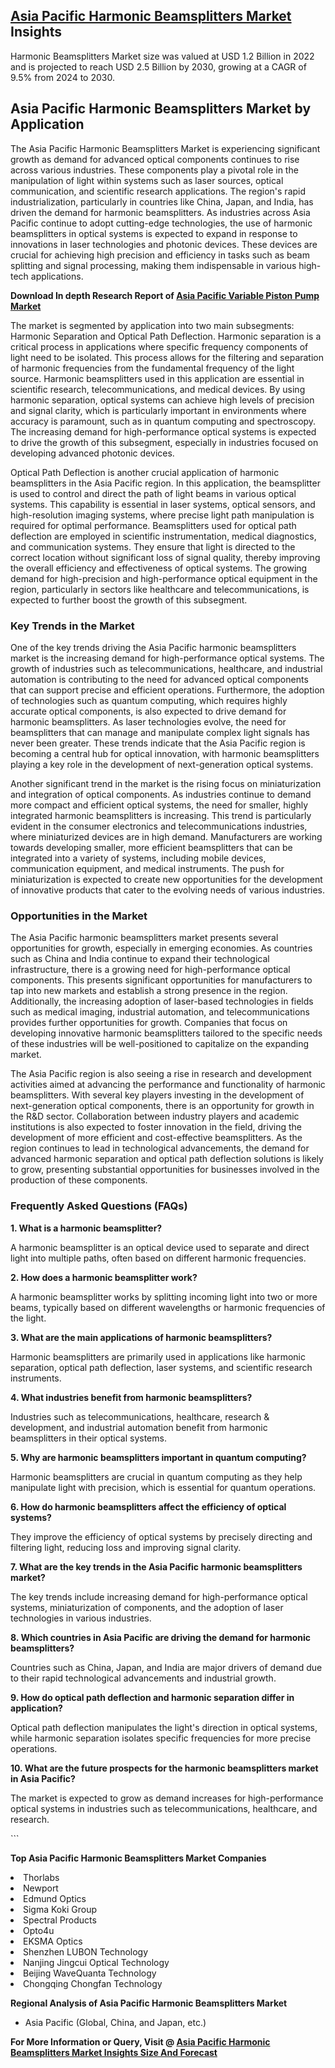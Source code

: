 <h2><a href="https://www.verifiedmarketreports.com/download-sample/?rid=526086&amp;utm_source=Github-Feb&amp;utm_medium=219" target="_blank">Asia Pacific Harmonic Beamsplitters Market</a> Insights</h2><p>Harmonic Beamsplitters Market size was valued at USD 1.2 Billion in 2022 and is projected to reach USD 2.5 Billion by 2030, growing at a CAGR of 9.5% from 2024 to 2030.</p><p><h2>Asia Pacific Harmonic Beamsplitters Market by Application</h2> <p>The Asia Pacific Harmonic Beamsplitters Market is experiencing significant growth as demand for advanced optical components continues to rise across various industries. These components play a pivotal role in the manipulation of light within systems such as laser sources, optical communication, and scientific research applications. The region's rapid industrialization, particularly in countries like China, Japan, and India, has driven the demand for harmonic beamsplitters. As industries across Asia Pacific continue to adopt cutting-edge technologies, the use of harmonic beamsplitters in optical systems is expected to expand in response to innovations in laser technologies and photonic devices. These devices are crucial for achieving high precision and efficiency in tasks such as beam splitting and signal processing, making them indispensable in various high-tech applications. <p><strong>Download In depth Research Report of <a href="https://www.verifiedmarketreports.com/download-sample/?rid=236118&amp;utm_source=Pulse-Dec&amp;utm_medium=219" target="_blank">Asia Pacific Variable Piston Pump Market</a></strong></p></p> <p>The market is segmented by application into two main subsegments: Harmonic Separation and Optical Path Deflection. Harmonic separation is a critical process in applications where specific frequency components of light need to be isolated. This process allows for the filtering and separation of harmonic frequencies from the fundamental frequency of the light source. Harmonic beamsplitters used in this application are essential in scientific research, telecommunications, and medical devices. By using harmonic separation, optical systems can achieve high levels of precision and signal clarity, which is particularly important in environments where accuracy is paramount, such as in quantum computing and spectroscopy. The increasing demand for high-performance optical systems is expected to drive the growth of this subsegment, especially in industries focused on developing advanced photonic devices. <p>Optical Path Deflection is another crucial application of harmonic beamsplitters in the Asia Pacific region. In this application, the beamsplitter is used to control and direct the path of light beams in various optical systems. This capability is essential in laser systems, optical sensors, and high-resolution imaging systems, where precise light path manipulation is required for optimal performance. Beamsplitters used for optical path deflection are employed in scientific instrumentation, medical diagnostics, and communication systems. They ensure that light is directed to the correct location without significant loss of signal quality, thereby improving the overall efficiency and effectiveness of optical systems. The growing demand for high-precision and high-performance optical equipment in the region, particularly in sectors like healthcare and telecommunications, is expected to further boost the growth of this subsegment. <h3>Key Trends in the Market</h3> <p>One of the key trends driving the Asia Pacific harmonic beamsplitters market is the increasing demand for high-performance optical systems. The growth of industries such as telecommunications, healthcare, and industrial automation is contributing to the need for advanced optical components that can support precise and efficient operations. Furthermore, the adoption of technologies such as quantum computing, which requires highly accurate optical components, is also expected to drive demand for harmonic beamsplitters. As laser technologies evolve, the need for beamsplitters that can manage and manipulate complex light signals has never been greater. These trends indicate that the Asia Pacific region is becoming a central hub for optical innovation, with harmonic beamsplitters playing a key role in the development of next-generation optical systems. <p>Another significant trend in the market is the rising focus on miniaturization and integration of optical components. As industries continue to demand more compact and efficient optical systems, the need for smaller, highly integrated harmonic beamsplitters is increasing. This trend is particularly evident in the consumer electronics and telecommunications industries, where miniaturized devices are in high demand. Manufacturers are working towards developing smaller, more efficient beamsplitters that can be integrated into a variety of systems, including mobile devices, communication equipment, and medical instruments. The push for miniaturization is expected to create new opportunities for the development of innovative products that cater to the evolving needs of various industries. <h3>Opportunities in the Market</h3> <p>The Asia Pacific harmonic beamsplitters market presents several opportunities for growth, especially in emerging economies. As countries such as China and India continue to expand their technological infrastructure, there is a growing need for high-performance optical components. This presents significant opportunities for manufacturers to tap into new markets and establish a strong presence in the region. Additionally, the increasing adoption of laser-based technologies in fields such as medical imaging, industrial automation, and telecommunications provides further opportunities for growth. Companies that focus on developing innovative harmonic beamsplitters tailored to the specific needs of these industries will be well-positioned to capitalize on the expanding market. <p>The Asia Pacific region is also seeing a rise in research and development activities aimed at advancing the performance and functionality of harmonic beamsplitters. With several key players investing in the development of next-generation optical components, there is an opportunity for growth in the R&D sector. Collaboration between industry players and academic institutions is also expected to foster innovation in the field, driving the development of more efficient and cost-effective beamsplitters. As the region continues to lead in technological advancements, the demand for advanced harmonic separation and optical path deflection solutions is likely to grow, presenting substantial opportunities for businesses involved in the production of these components. <h3>Frequently Asked Questions (FAQs)</h3> <p><strong>1. What is a harmonic beamsplitter?</strong></p> <p>A harmonic beamsplitter is an optical device used to separate and direct light into multiple paths, often based on different harmonic frequencies.</p> <p><strong>2. How does a harmonic beamsplitter work?</strong></p> <p>A harmonic beamsplitter works by splitting incoming light into two or more beams, typically based on different wavelengths or harmonic frequencies of the light.</p> <p><strong>3. What are the main applications of harmonic beamsplitters?</strong></p> <p>Harmonic beamsplitters are primarily used in applications like harmonic separation, optical path deflection, laser systems, and scientific research instruments.</p> <p><strong>4. What industries benefit from harmonic beamsplitters?</strong></p> <p>Industries such as telecommunications, healthcare, research & development, and industrial automation benefit from harmonic beamsplitters in their optical systems.</p> <p><strong>5. Why are harmonic beamsplitters important in quantum computing?</strong></p> <p>Harmonic beamsplitters are crucial in quantum computing as they help manipulate light with precision, which is essential for quantum operations.</p> <p><strong>6. How do harmonic beamsplitters affect the efficiency of optical systems?</strong></p> <p>They improve the efficiency of optical systems by precisely directing and filtering light, reducing loss and improving signal clarity.</p> <p><strong>7. What are the key trends in the Asia Pacific harmonic beamsplitters market?</strong></p> <p>The key trends include increasing demand for high-performance optical systems, miniaturization of components, and the adoption of laser technologies in various industries.</p> <p><strong>8. Which countries in Asia Pacific are driving the demand for harmonic beamsplitters?</strong></p> <p>Countries such as China, Japan, and India are major drivers of demand due to their rapid technological advancements and industrial growth.</p> <p><strong>9. How do optical path deflection and harmonic separation differ in application?</strong></p> <p>Optical path deflection manipulates the light's direction in optical systems, while harmonic separation isolates specific frequencies for more precise operations.</p> <p><strong>10. What are the future prospects for the harmonic beamsplitters market in Asia Pacific?</strong></p> <p>The market is expected to grow as demand increases for high-performance optical systems in industries such as telecommunications, healthcare, and research.</p> ```</p><p><strong>Top Asia Pacific Harmonic Beamsplitters Market Companies</strong></p><div data-test-id=""><p><li>Thorlabs</li><li> Newport</li><li> Edmund Optics</li><li> Sigma Koki Group</li><li> Spectral Products</li><li> Opto4u</li><li> EKSMA Optics</li><li> Shenzhen LUBON Technology</li><li> Nanjing Jingcui Optical Technology</li><li> Beijing WaveQuanta Technology</li><li> Chongqing Chongfan Technology</li></p><div><strong>Regional Analysis of&nbsp;Asia Pacific Harmonic Beamsplitters Market</strong></div><ul><li dir="ltr"><p dir="ltr">Asia Pacific (Global, China, and Japan, etc.)</p></li></ul><p><strong>For More Information or Query, Visit @&nbsp;</strong><strong><a href="https://www.verifiedmarketreports.com/product/harmonic-beamsplitters-market/?utm_source=Github-Feb&amp;utm_medium=219" target="_blank">Asia Pacific Harmonic Beamsplitters Market Insights Size And Forecast</a></strong></p></div><h2>&nbsp;</h2><div data-test-id="">&nbsp;</div>
